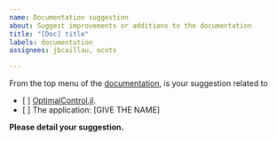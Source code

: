 ```yaml
---
name: Documentation suggestion
about: Suggest improvements or additions to the documentation
title: "[Doc] title"
labels: documentation
assignees: jbcaillau, ocots

---
```


From the top menu of the [documentation](https://control-toolbox.org), is your suggestion related to

- [ ] [OptimalControl.jl](https://control-toolbox.org/OptimalControl.jl/).
- [ ] The application: [GIVE THE NAME]

**Please detail your suggestion.**
